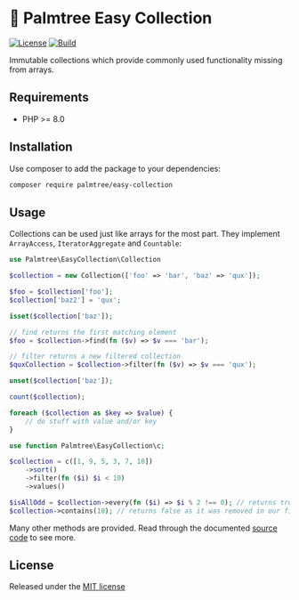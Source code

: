 # :palm_tree: Palmtree Easy Collection

[![License](https://img.shields.io/github/license/palmtreephp/easy-collection)](LICENSE)
[![Build](https://img.shields.io/github/workflow/status/palmtreephp/easy-collection/Build.svg)](https://github.com/palmtreephp/easy-collection/actions/workflows/build.yml)

Immutable collections which provide commonly used functionality missing from arrays.

## Requirements

* PHP >= 8.0

## Installation

Use composer to add the package to your dependencies:

```bash
composer require palmtree/easy-collection
```

## Usage

Collections can be used just like arrays for the most part. They implement `ArrayAccess`, `IteratorAggregate` and `Countable`:

```php
use Palmtree\EasyCollection\Collection

$collection = new Collection(['foo' => 'bar', 'baz' => 'qux']);

$foo = $collection['foo'];
$collection['baz2'] = 'qux';

isset($collection['baz']);

// find returns the first matching element
$foo = $collection->find(fn ($v) => $v === 'bar');

// filter returns a new filtered collection
$quxCollection = $collection->filter(fn ($v) => $v === 'qux');

unset($collection['baz']);

count($collection);

foreach ($collection as $key => $value) {
    // do stuff with value and/or key
}
```

```php
use function Palmtree\EasyCollection\c;

$collection = c([1, 9, 5, 3, 7, 10])
    ->sort()
    ->filter(fn ($i) $i < 10)
    ->values()

$isAllOdd = $collection->every(fn ($i) => $i % 2 !== 0); // returns true
$collection->contains(10); // returns false as it was removed in our filter
```

Many other methods are provided. Read through the documented [source code](src/Collection.php) to see more.

## License

Released under the [MIT license](LICENSE)
